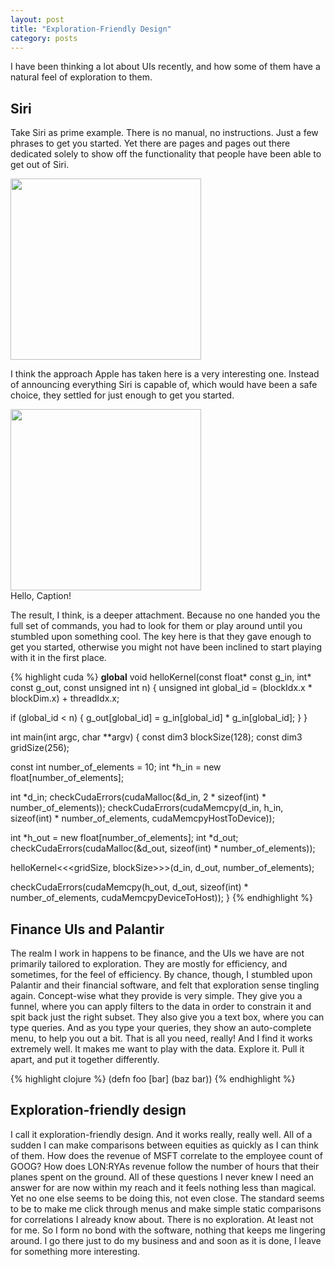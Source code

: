 ```yaml
---
layout: post
title: "Exploration-Friendly Design"
category: posts
---
```


I have been thinking a lot about UIs recently, and how some of them have a natural feel of exploration to them.

Siri
---

Take Siri as prime example. There is no manual, no instructions. Just a few phrases to get you started. Yet there are pages and pages out there dedicated solely to show off the functionality that people have been able to get out of Siri.

<img src="{{ site.url }}/assets/img/cuda-grid.png" width="305" height="290" class="center"/>

I think the approach Apple has taken here is a very interesting one. Instead of announcing everything Siri is capable of, which would have been a safe choice, they settled for just enough to get you started. 

<img src="{{ site.url }}/assets/img/cuda-grid.png" width="305" height="290" class="center caption"/>
<div class="caption">Hello, Caption!</div>

The result, I think, is a deeper attachment. Because no one handed you the full set of commands, you had to look for them or play around until you stumbled upon something cool. The key here is that they gave enough to get you started, otherwise you might not have been inclined to start playing with it in the first place.

{% highlight cuda %}
__global__ 
void helloKernel(const float* const g_in, int* const g_out, const unsigned int n)
{
  unsigned int global_id = (blockIdx.x * blockDim.x) + threadIdx.x;

  if (global_id < n) {
    g_out[global_id] = g_in[global_id] * g_in[global_id];
  }
}

int main(int argc, char **argv) {
  const dim3 blockSize(128);
  const dim3 gridSize(256);

  const int number_of_elements = 10;
  int *h_in = new float[number_of_elements];

  int *d_in;
  checkCudaErrors(cudaMalloc(&d_in, 2 * sizeof(int) * number_of_elements));
  checkCudaErrors(cudaMemcpy(d_in,
                             h_in,
                             sizeof(int) * number_of_elements, 
                             cudaMemcpyHostToDevice));

  int *h_out = new float[number_of_elements];
  int *d_out;
  checkCudaErrors(cudaMalloc(&d_out, sizeof(int) * number_of_elements));

  helloKernel<<<gridSize, blockSize>>>(d_in, d_out, number_of_elements);

  checkCudaErrors(cudaMemcpy(h_out,
                             d_out,
                             sizeof(int) * number_of_elements, 
                             cudaMemcpyDeviceToHost));
}
{% endhighlight %}

Finance UIs and Palantir
------------------------

The realm I work in happens to be finance, and the UIs we have are not primarily tailored to exploration. They are mostly for efficiency, and sometimes, for the feel of efficiency. By chance, though, I stumbled upon Palantir and their financial software, and felt that exploration sense tingling again. Concept-wise what they provide is very simple. They give you a funnel, where you can apply filters to the data in order to constrain it and spit back just the right subset. They also give you a text box, where you can type queries. And as you type your queries, they show an auto-complete menu, to help you out a bit. That is all you need, really! And I find it works extremely well. It makes me want to play with the data. Explore it. Pull it apart, and put it together differently.

{% highlight clojure %}
(defn foo
  [bar]
  (baz bar))
{% endhighlight %}

Exploration-friendly design
---------------------------

I call it exploration-friendly design. And it works really, really well. All of a sudden I can make comparisons between equities as quickly as I can think of them. How does the revenue of MSFT correlate to the employee count of GOOG? How does LON:RYAs revenue follow the number of hours that their planes spent on the ground. All of these questions I never knew I need an answer for are now within my reach and it feels nothing less than magical. Yet no one else seems to be doing this, not even close. The standard seems to be to make me click through menus and make simple static comparisons for correlations I already know about. There is no exploration. At least not for me. So I form no bond with the software, nothing that keeps me lingering around. I go there just to do my business and and soon as it is done, I leave for something more interesting.